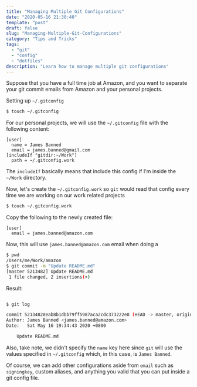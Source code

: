 ```yaml
---
title: "Managing Multiple Git Configurations"
date: "2020-05-16 21:30:40"
template: "post"
draft: false
slug: "Managing-Multiple-Git-Configurations"
category: "Tips and Tricks"
tags:
  - "git"
  - "config"
  - "dotfiles"
description: "Learn how to manage multiple git configurations"
---
```


Suppose that you have a full time job at Amazon, and you want to separate
your git commit emails from Amazon and your personal projects.

Setting up `~/.gitconfig`

```sh
$ touch ~/.gitconfig
```

For our personal projects, we will use the `~/.gitconfig` file with the following
content:

```gitconfig
[user]
  name = James Banned
  email = james.banned@gmail.com
[includeIf "gitdir:~/Work"]
  path = ~/.gitconfig.work
```

The `includeIf` basically means that include this config if I'm inside
the `~/Work` directory.


Now, let's create the `~/.gitconfig.work` so `git` would read that config every
time we are working on our work related projects

```sh
$ touch ~/.gitconfig.work
```

Copy the following to the newly created file:
```gitconfig
[user]
  email = james.banned@amazon.com
```

Now, this will use `james.banned@amazon.com` email when doing a

```sh
$ pwd
/Users/me/Work/amazon
$ git commit -m "Update README.md"
[master 5213482] Update README.md
 1 file changed, 2 insertions(+)
```

Result:

```sh

$ git log

commit 52134828eab8b1dbb79ff5987aca2cdc373222e8 (HEAD -> master, origin/master)
Author: James Banned <james.banned@amazon.com>
Date:   Sat May 16 19:34:43 2020 +0800

    Update README.md
```

Also, take note, we didn't specify the `name` key here since `git` will use the values
specified in `~/.gitconfig` which, in this case, is `James Banned`.

Of course, we can add other configurations aside from `email` such as `signingkey`,
custom aliases, and anything you valid that you can put inside a git config file.
